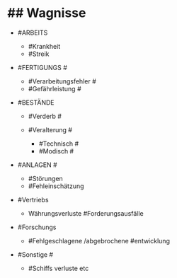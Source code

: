 # ## Wagnisse 

 - #ARBEITS 

	 - #Krankheit 
	 - #Streik 

 - #FERTIGUNGS #

	 - #Verarbeitungsfehler #
	 - #Gefährleistung #

 - #BESTÄNDE 

	 - #Verderb #
	 - #Veralterung #

		 - #Technisch #
		 - #Modisch #

 - #ANLAGEN #

	 - #Störungen 
	 - #Fehleinschätzung 

 - #Vertriebs 

	 - Währungsverluste #Forderungsausfälle 

 - #Forschungs 

	 - #Fehlgeschlagene /abgebrochene #entwicklung 

 - #Sonstige #

	 - #Schiffs verluste etc 
